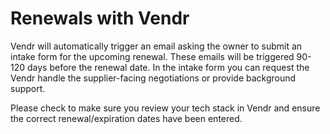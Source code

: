 # Renewals with Vendr

Vendr will automatically trigger an email asking the owner to submit an intake form for the upcoming renewal. These emails will be triggered 90-120 days before the renewal date. In the intake form you can request the Vendr handle the supplier-facing negotiations or provide background support.

Please check to make sure you review your tech stack in Vendr and ensure the correct renewal/expiration dates have been entered. 
